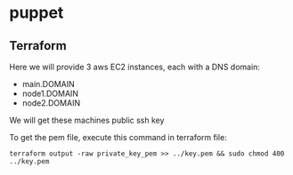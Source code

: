 # puppet

## Terraform
Here we will provide 3 aws EC2 instances, each with a DNS domain:
* main.DOMAIN
* node1.DOMAIN
* node2.DOMAIN

We will get these machines public ssh key

To get the pem file, execute this command in terraform file:
```
terraform output -raw private_key_pem >> ../key.pem && sudo chmod 400 ../key.pem
```